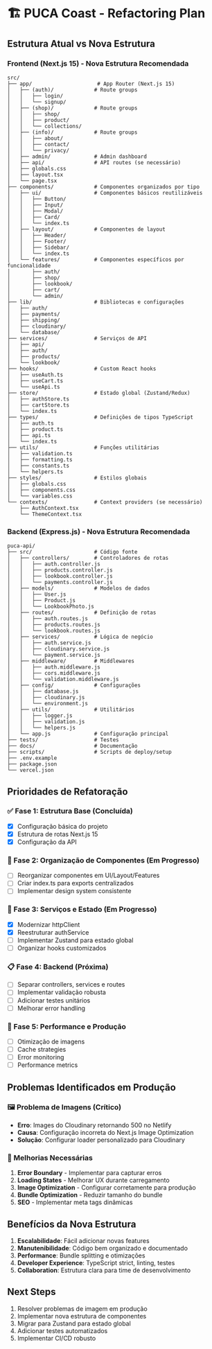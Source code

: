 # 🏗️ PUCA Coast - Refactoring Plan

## Estrutura Atual vs Nova Estrutura

### Frontend (Next.js 15) - Nova Estrutura Recomendada

```
src/
├── app/                     # App Router (Next.js 15)
│   ├── (auth)/             # Route groups
│   │   ├── login/
│   │   └── signup/
│   ├── (shop)/             # Route groups  
│   │   ├── shop/
│   │   ├── product/
│   │   └── collections/
│   ├── (info)/             # Route groups
│   │   ├── about/
│   │   ├── contact/
│   │   └── privacy/
│   ├── admin/              # Admin dashboard
│   ├── api/                # API routes (se necessário)
│   ├── globals.css
│   ├── layout.tsx
│   └── page.tsx
├── components/             # Componentes organizados por tipo
│   ├── ui/                 # Componentes básicos reutilizáveis
│   │   ├── Button/
│   │   ├── Input/
│   │   ├── Modal/
│   │   ├── Card/
│   │   └── index.ts
│   ├── layout/             # Componentes de layout
│   │   ├── Header/
│   │   ├── Footer/
│   │   ├── Sidebar/
│   │   └── index.ts
│   └── features/           # Componentes específicos por funcionalidade
│       ├── auth/
│       ├── shop/
│       ├── lookbook/
│       ├── cart/
│       └── admin/
├── lib/                    # Bibliotecas e configurações
│   ├── auth/
│   ├── payments/
│   ├── shipping/
│   ├── cloudinary/
│   └── database/
├── services/               # Serviços de API
│   ├── api/
│   ├── auth/
│   ├── products/
│   └── lookbook/
├── hooks/                  # Custom React hooks
│   ├── useAuth.ts
│   ├── useCart.ts
│   └── useApi.ts
├── store/                  # Estado global (Zustand/Redux)
│   ├── authStore.ts
│   ├── cartStore.ts
│   └── index.ts
├── types/                  # Definições de tipos TypeScript
│   ├── auth.ts
│   ├── product.ts
│   ├── api.ts
│   └── index.ts
├── utils/                  # Funções utilitárias
│   ├── validation.ts
│   ├── formatting.ts
│   ├── constants.ts
│   └── helpers.ts
├── styles/                 # Estilos globais
│   ├── globals.css
│   ├── components.css
│   └── variables.css
└── contexts/               # Context providers (se necessário)
    ├── AuthContext.tsx
    └── ThemeContext.tsx
```

### Backend (Express.js) - Nova Estrutura Recomendada

```
puca-api/
├── src/                    # Código fonte
│   ├── controllers/        # Controladores de rotas
│   │   ├── auth.controller.js
│   │   ├── products.controller.js
│   │   ├── lookbook.controller.js
│   │   └── payments.controller.js
│   ├── models/             # Modelos de dados
│   │   ├── User.js
│   │   ├── Product.js
│   │   └── LookbookPhoto.js
│   ├── routes/             # Definição de rotas
│   │   ├── auth.routes.js
│   │   ├── products.routes.js
│   │   └── lookbook.routes.js
│   ├── services/           # Lógica de negócio
│   │   ├── auth.service.js
│   │   ├── cloudinary.service.js
│   │   └── payment.service.js
│   ├── middleware/         # Middlewares
│   │   ├── auth.middleware.js
│   │   ├── cors.middleware.js
│   │   └── validation.middleware.js
│   ├── config/             # Configurações
│   │   ├── database.js
│   │   ├── cloudinary.js
│   │   └── environment.js
│   ├── utils/              # Utilitários
│   │   ├── logger.js
│   │   ├── validation.js
│   │   └── helpers.js
│   └── app.js              # Configuração principal
├── tests/                  # Testes
├── docs/                   # Documentação
├── scripts/                # Scripts de deploy/setup
├── .env.example
├── package.json
└── vercel.json
```

## Prioridades de Refatoração

### ✅ Fase 1: Estrutura Base (Concluída)
- [x] Configuração básica do projeto
- [x] Estrutura de rotas Next.js 15
- [x] Configuração da API

### 🔄 Fase 2: Organização de Componentes (Em Progresso)
- [ ] Reorganizar componentes em UI/Layout/Features
- [ ] Criar index.ts para exports centralizados
- [ ] Implementar design system consistente

### 🔄 Fase 3: Serviços e Estado (Em Progresso)  
- [x] Modernizar httpClient
- [x] Reestruturar authService
- [ ] Implementar Zustand para estado global
- [ ] Organizar hooks customizados

### 📋 Fase 4: Backend (Próxima)
- [ ] Separar controllers, services e routes
- [ ] Implementar validação robusta
- [ ] Adicionar testes unitários
- [ ] Melhorar error handling

### 🎯 Fase 5: Performance e Produção
- [ ] Otimização de imagens
- [ ] Cache strategies
- [ ] Error monitoring
- [ ] Performance metrics

## Problemas Identificados em Produção

### 🖼️ Problema de Imagens (Crítico)
- **Erro**: Images do Cloudinary retornando 500 no Netlify
- **Causa**: Configuração incorreta do Next.js Image Optimization
- **Solução**: Configurar loader personalizado para Cloudinary

### 🔧 Melhorias Necessárias
1. **Error Boundary** - Implementar para capturar erros
2. **Loading States** - Melhorar UX durante carregamento
3. **Image Optimization** - Configurar corretamente para produção
4. **Bundle Optimization** - Reduzir tamanho do bundle
5. **SEO** - Implementar meta tags dinâmicas

## Benefícios da Nova Estrutura

1. **Escalabilidade**: Fácil adicionar novas features
2. **Manutenibilidade**: Código bem organizado e documentado
3. **Performance**: Bundle splitting e otimizações
4. **Developer Experience**: TypeScript strict, linting, testes
5. **Collaboration**: Estrutura clara para time de desenvolvimento

## Next Steps

1. Resolver problemas de imagem em produção
2. Implementar nova estrutura de componentes
3. Migrar para Zustand para estado global
4. Adicionar testes automatizados
5. Implementar CI/CD robusto 